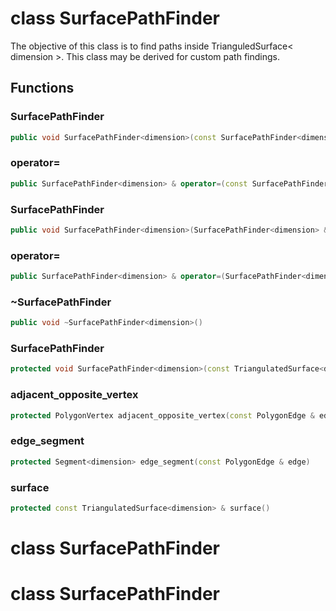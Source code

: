 # class SurfacePathFinder


 The objective of this class is to find paths inside TrianguledSurface< dimension >. This class may be derived for custom path findings.



## Functions

### SurfacePathFinder

```cpp
public void SurfacePathFinder<dimension>(const SurfacePathFinder<dimension> & )
```


### operator=

```cpp
public SurfacePathFinder<dimension> & operator=(const SurfacePathFinder<dimension> & )
```


### SurfacePathFinder

```cpp
public void SurfacePathFinder<dimension>(SurfacePathFinder<dimension> && )
```


### operator=

```cpp
public SurfacePathFinder<dimension> & operator=(SurfacePathFinder<dimension> && )
```


### ~SurfacePathFinder

```cpp
public void ~SurfacePathFinder<dimension>()
```


### SurfacePathFinder

```cpp
protected void SurfacePathFinder<dimension>(const TriangulatedSurface<dimension> & surface)
```


### adjacent_opposite_vertex

```cpp
protected PolygonVertex adjacent_opposite_vertex(const PolygonEdge & edge)
```


### edge_segment

```cpp
protected Segment<dimension> edge_segment(const PolygonEdge & edge)
```


### surface

```cpp
protected const TriangulatedSurface<dimension> & surface()
```




# class SurfacePathFinder

# class SurfacePathFinder

